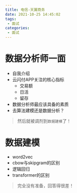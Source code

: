 ```yaml
---
title: 电信-天翼商务
date: 2021-10-25 14:45:02
tags:
 - 面试
categories:
 - 面试
---
```


# 数据分析师一面

- 自我介绍
- 云闪付APP关注的核心指标
    - 交易额
    - 日活
    - 留存
- 数据分析师最应该具备的素质
- 去算法建模还是数据分析？

> 然后就被调剂到`数据建模`了！

# 数据建模

- word2vec
- cbow与skipgram的区别
- 逻辑回归
- transformer的区别

> 完全没有准备，回答得很差！



